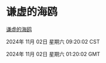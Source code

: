 # 谦虚的海鸥
[谦虚的海鸥](http://219.139.197.74:56308/qxdho/course/base/hotlink/index.php)

2024年 11月 02日 星期六 09:20:02 CST

2024年 11月 02日 星期六 01:20:02 GMT
